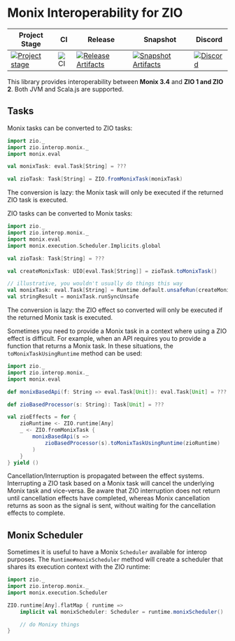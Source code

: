 # Monix Interoperability for ZIO

| Project Stage | CI | Release | Snapshot | Discord |
| --- | --- | --- | --- | --- |
| [![Project stage][Stage]][Stage-Page] | ![CI][Badge-CI] | [![Release Artifacts][Badge-SonatypeReleases]][Link-SonatypeReleases] | [![Snapshot Artifacts][Badge-SonatypeSnapshots]][Link-SonatypeSnapshots] | [![Discord][Badge-Discord]][Link-Discord] |

This library provides interoperability between **Monix 3.4** and **ZIO 1 and ZIO 2**. Both JVM and Scala.js are supported.

## Tasks

Monix tasks can be converted to ZIO tasks:

```scala
import zio._
import zio.interop.monix._
import monix.eval

val monixTask: eval.Task[String] = ???

val zioTask: Task[String] = ZIO.fromMonixTask(monixTask)
```

The conversion is lazy: the Monix task will only be executed if the returned ZIO task is executed.

ZIO tasks can be converted to Monix tasks:

```scala
import zio._
import zio.interop.monix._
import monix.eval
import monix.execution.Scheduler.Implicits.global

val zioTask: Task[String] = ???

val createMonixTask: UIO[eval.Task[String]] = zioTask.toMonixTask()

// illustrative, you wouldn't usually do things this way
val monixTask: eval.Task[String] = Runtime.default.unsafeRun(createMonixTask)
val stringResult = monixTask.runSyncUnsafe
```

The conversion is lazy: the ZIO effect so converted will only be executed if the returned Monix task is executed.

Sometimes you need to provide a Monix task in a context where using a ZIO effect is difficult. For example, when an API requires you to provide a function that returns a Monix task. In these situations, the `toMonixTaskUsingRuntime` method can be used:

```scala
import zio._
import zio.interop.monix._
import monix.eval

def monixBasedApi(f: String => eval.Task[Unit]): eval.Task[Unit] = ???

def zioBasedProcessor(s: String): Task[Unit] = ???

val zioEffects = for {
    zioRuntime <- ZIO.runtime[Any]
    _ <- ZIO.fromMonixTask {
        monixBasedApi(s =>
            zioBasedProcessor(s).toMonixTaskUsingRuntime(zioRuntime)
        )
    }
} yield ()
```

Cancellation/Interruption is propagated between the effect systems. Interrupting a ZIO task based on a Monix task will cancel the underlying Monix task and vice-versa. Be aware that ZIO interruption does not return until cancellation effects have completed, whereas Monix cancellation returns as soon as the signal is sent, without waiting for the cancellation effects to complete.

## Monix Scheduler

Sometimes it is useful to have a Monix `Scheduler` available for interop purposes. The `Runtime#monixScheduler` method will create a scheduler that shares its execution context with the ZIO runtime:

```scala
import zio._
import zio.interop.monix._
import monix.execution.Scheduler

ZIO.runtime[Any].flatMap { runtime =>
    implicit val monixScheduler: Scheduler = runtime.monixScheduler()

    // do Monixy things
}
```


[Badge-CI]: https://github.com/zio/interop-monix/workflows/CI/badge.svg
[Badge-Discord]: https://img.shields.io/discord/629491597070827530?logo=discord
[Badge-SonatypeReleases]: https://img.shields.io/nexus/r/https/oss.sonatype.org/dev.zio/zio-interop-monix_2.12.svg
[Badge-SonatypeSnapshots]: https://img.shields.io/nexus/s/https/oss.sonatype.org/dev.zio/zio-interop-monix_2.12.svg
[Link-Discord]: https://discord.gg/2ccFBr4
[Link-SonatypeReleases]: https://oss.sonatype.org/content/repositories/releases/dev/zio/zio-interop-monix_2.12/
[Link-SonatypeSnapshots]: https://oss.sonatype.org/content/repositories/snapshots/dev/zio/zio-interop-monix_2.12/
[Stage]: https://img.shields.io/badge/Project%20Stage-Production%20Ready-brightgreen.svg
[Stage-Page]: https://github.com/zio/zio/wiki/Project-Stages
